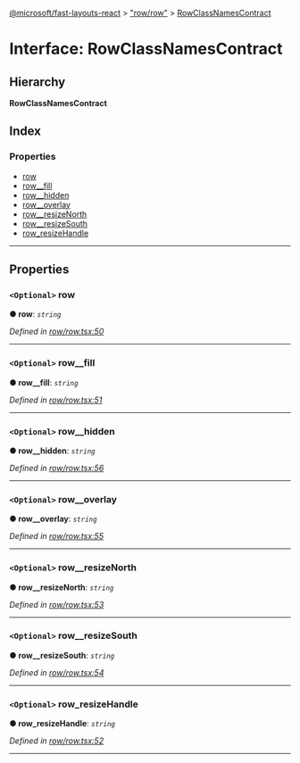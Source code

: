 [@microsoft/fast-layouts-react](../README.md) > ["row/row"](../modules/_row_row_.md) > [RowClassNamesContract](../interfaces/_row_row_.rowclassnamescontract.md)

# Interface: RowClassNamesContract

## Hierarchy

**RowClassNamesContract**

## Index

### Properties

* [row](_row_row_.rowclassnamescontract.md#row)
* [row__fill](_row_row_.rowclassnamescontract.md#row__fill)
* [row__hidden](_row_row_.rowclassnamescontract.md#row__hidden)
* [row__overlay](_row_row_.rowclassnamescontract.md#row__overlay)
* [row__resizeNorth](_row_row_.rowclassnamescontract.md#row__resizenorth)
* [row__resizeSouth](_row_row_.rowclassnamescontract.md#row__resizesouth)
* [row_resizeHandle](_row_row_.rowclassnamescontract.md#row_resizehandle)

---

## Properties

<a id="row"></a>

### `<Optional>` row

**● row**: *`string`*

*Defined in [row/row.tsx:50](https://github.com/Microsoft/fast-dna/blob/164dd3ca/packages/fast-layouts-react/src/row/row.tsx#L50)*

___
<a id="row__fill"></a>

### `<Optional>` row__fill

**● row__fill**: *`string`*

*Defined in [row/row.tsx:51](https://github.com/Microsoft/fast-dna/blob/164dd3ca/packages/fast-layouts-react/src/row/row.tsx#L51)*

___
<a id="row__hidden"></a>

### `<Optional>` row__hidden

**● row__hidden**: *`string`*

*Defined in [row/row.tsx:56](https://github.com/Microsoft/fast-dna/blob/164dd3ca/packages/fast-layouts-react/src/row/row.tsx#L56)*

___
<a id="row__overlay"></a>

### `<Optional>` row__overlay

**● row__overlay**: *`string`*

*Defined in [row/row.tsx:55](https://github.com/Microsoft/fast-dna/blob/164dd3ca/packages/fast-layouts-react/src/row/row.tsx#L55)*

___
<a id="row__resizenorth"></a>

### `<Optional>` row__resizeNorth

**● row__resizeNorth**: *`string`*

*Defined in [row/row.tsx:53](https://github.com/Microsoft/fast-dna/blob/164dd3ca/packages/fast-layouts-react/src/row/row.tsx#L53)*

___
<a id="row__resizesouth"></a>

### `<Optional>` row__resizeSouth

**● row__resizeSouth**: *`string`*

*Defined in [row/row.tsx:54](https://github.com/Microsoft/fast-dna/blob/164dd3ca/packages/fast-layouts-react/src/row/row.tsx#L54)*

___
<a id="row_resizehandle"></a>

### `<Optional>` row_resizeHandle

**● row_resizeHandle**: *`string`*

*Defined in [row/row.tsx:52](https://github.com/Microsoft/fast-dna/blob/164dd3ca/packages/fast-layouts-react/src/row/row.tsx#L52)*

___

